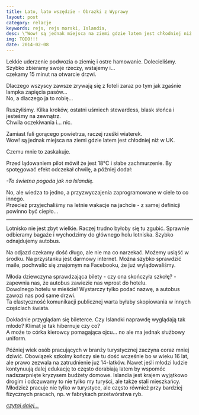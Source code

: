 ```yaml
---
title: Lato, lato wszędzie - Obrazki z Wyprawy
layout: post
category: relacje
keywords: rejs, rejs morski, Islandia, 
desc: \"Wow! są jednak miejsca na ziemi gdzie latem jest chłodniej niż w UK.\" Relacja z rejsu Islandia - Wyspy Owcze - Szkocja - Hebrydy - Mann - Irlandia.
img: TODO!!!
date: 2014-02-08
---
```


Lekkie uderzenie podwozia o ziemię i ostre hamowanie. Dolecieliśmy.  
Szybko zbieramy swoje rzeczy, wstajemy i...   
czekamy 15 minut na otwarcie drzwi.   

Dlaczego wszyscy zawsze zrywają się z foteli zaraz po tym jak zgaśnie lampka zapięcia pasów...   
No, a dlaczego ja to robię...  

Ruszyliśmy. Kilka kroków, ostatni uśmiech stewardess, blask słońca i jesteśmy na zewnątrz.   
Chwila oczekiwania i... nic.   

Zamiast fali gorącego powietrza, raczej rześki wiaterek.   
Wow! są jednak miejsca na ziemi gdzie latem jest chłodniej niż w UK.  

Czemu mnie to zaskakuje.   

Przed lądowaniem pilot mówił że jest 18°C i słabe zachmurzenie. By spotęgować efekt odczekał chwilę, a później dodał:   

*-To świetna pogoda jak na Islandię.*  

No, ale wiedza to jedno, a przyzwyczajenia zaprogramowane w ciele to co innego.  
Przecież przyjechaliśmy na letnie wakacje na jachcie - z samej definicji powinno być ciepło...  

* * *

Lotnisko nie jest zbyt wielkie. Raczej trudno byłoby się tu zgubić. 
Sprawnie odbieramy bagaże i wychodzimy do głównego holu lotniska. Szybko odnajdujemy autobus.  

Na odjazd czekamy dość długo, ale nie ma co narzekać. Możemy usiąść w środku. Na przystanku jest darmowy internet. Można szybko sprawdzić maile,
pochwalić się znajomym na Facebooku, że już wylądowaliśmy. 

Młoda dziewczyna sprawdzająca bilety - czy ona skończyła szkołę? - zapewnia nas, że autobus zawiezie nas wprost do hotelu.   
Dowolnego hotelu w mieście! Wystarczy tylko podać nazwę, a autobus zawozi nas pod same drzwi.  
Ta elastyczność komunikacji publicznej warta byłaby skopiowania w innych częściach świata.  

Dokładnie przyglądam się bileterce. Czy Islandki naprawdę wyglądają tak młodo? Klimat je tak hibernuje czy co?  
A może to córka kierowcy pomagająca ojcu... no ale ma jednak służbowy uniform.  

Później wiek osób pracujących w branży turystycznej zaczyna coraz mniej dziwić. Obowiązek szkolny kończy sie tu dość wcześnie bo w wieku 16 lat, 
ale prawo zezwala na zatrudnienie już 14-latków. Nawet jeśli młodzi ludzie kontynuują dalej edukację to często dorabiają latem 
by wspomóc nadszarpnięte kryzysem budżety domowe. Islandia jest krajem wyjątkowo drogim i odczuwamy to nie tylko my turyści, 
ale także stali mieszkańcy.  
Młodzież pracuje nie tylko w turystyce, ale często również przy bardziej fizycznych pracach, np. w fabrykach przetwórstwa ryb.
  
  
*[czytaj dalej...](/obrazki-z-wyprawy/pustynia.html)*